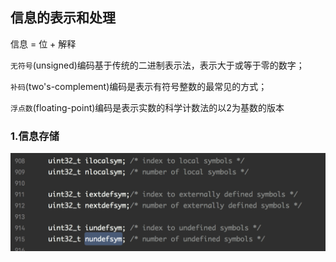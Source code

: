 ## 信息的表示和处理

信息 = 位 + 解释

`无符号`(unsigned)编码基于传统的二进制表示法，表示大于或等于零的数字；

`补码`(two's-complement)编码是表示有符号整数的最常见的方式；

`浮点数`(floating-point)编码是表示实数的科学计数法的以2为基数的版本

### 1.信息存储

![图片](WechatIMG119.jpeg)
